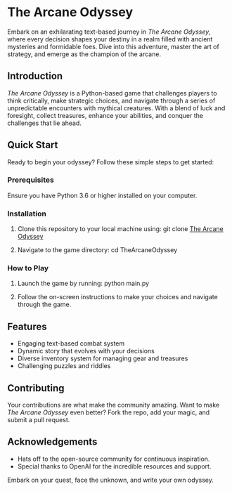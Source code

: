 # The Arcane Odyssey

Embark on an exhilarating text-based journey in *The Arcane Odyssey*, where every decision shapes your destiny in a realm filled with ancient mysteries and formidable foes. Dive into this adventure, master the art of strategy, and emerge as the champion of the arcane.

## Introduction

*The Arcane Odyssey* is a Python-based game that challenges players to think critically, make strategic choices, and navigate through a series of unpredictable encounters with mythical creatures. With a blend of luck and foresight, collect treasures, enhance your abilities, and conquer the challenges that lie ahead.

## Quick Start

Ready to begin your odyssey? Follow these simple steps to get started:

### Prerequisites

Ensure you have Python 3.6 or higher installed on your computer.

### Installation

1. Clone this repository to your local machine using:
git clone [The Arcane Odyssey](https://github.com/Yani-Jivkov/The-Arcane-Odyssey)

2. Navigate to the game directory:
cd TheArcaneOdyssey

### How to Play

1. Launch the game by running:
python main.py

2. Follow the on-screen instructions to make your choices and navigate through the game.

## Features

- Engaging text-based combat system
- Dynamic story that evolves with your decisions
- Diverse inventory system for managing gear and treasures
- Challenging puzzles and riddles

## Contributing

Your contributions are what make the community amazing. Want to make *The Arcane Odyssey* even better? Fork the repo, add your magic, and submit a pull request.

## Acknowledgements

- Hats off to the open-source community for continuous inspiration.
- Special thanks to OpenAI for the incredible resources and support.

Embark on your quest, face the unknown, and write your own odyssey.

